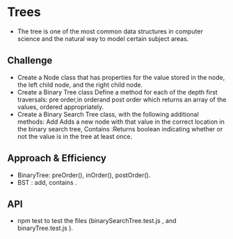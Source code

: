 # Trees
- The tree is one of the most common data structures in computer science and the natural way to model certain subject areas. 

## Challenge
- Create a Node class that has properties for the value stored in the node, the left child node, and the right child node.
- Create a Binary Tree class Define a method for each of the depth first traversals: pre order,in orderand post order which 
returns an array of the values, ordered appropriately.
- Create a Binary Search Tree class, with the following additional methods: Add Adds a new node with that value in the correct 
location in the binary search tree, Contains :Returns boolean indicating whether or not the value is in the tree at least once.

## Approach & Efficiency
- BinaryTree: preOrder(), inOrder(), postOrder().
- BST : add, contains .
## API
- npm test to test the files (binarySearchTree.test.js , and binaryTree.test.js ).

